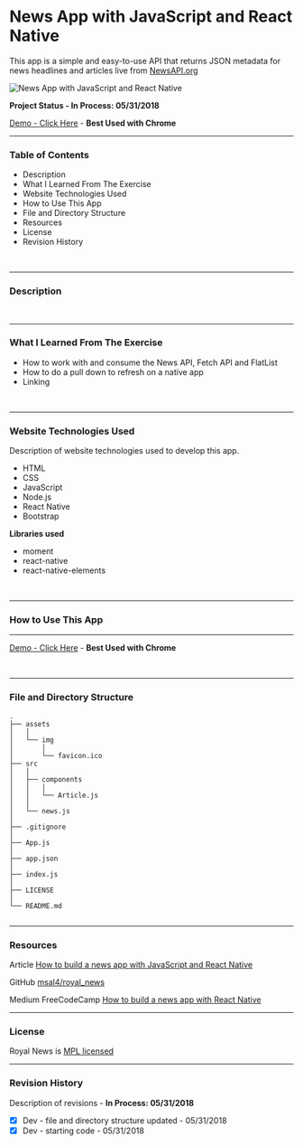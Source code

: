 # News App with JavaScript and React Native


This app is a simple and easy-to-use API that returns JSON metadata for news headlines and articles live from [NewsAPI.org](https://www.newsapi.org/)


![News App with JavaScript and React Native]()
<br>

__Project Status - In Process: 05/31/2018__

[Demo - Click Here]() - __Best Used with Chrome__

----

### Table of Contents

  -  Description
  -  What I Learned From The Exercise
  -  Website Technologies Used
  -  How to Use This App
  -  File and Directory Structure
  -  Resources
  -  License
  -  Revision History  
<br>

----


### Description


<br>


----


### What I Learned From The Exercise

- How to work with and consume the News API, Fetch API and FlatList
- How to do a pull down to refresh on a native app
- Linking
<br>

----


### Website Technologies Used

Description of website technologies used to develop this app.

- HTML
- CSS
- JavaScript
- Node.js
- React Native
- Bootstrap

__Libraries used__
- moment
- react-native
- react-native-elements

<br>

----


### How to Use This App


----


[Demo - Click Here]() - __Best Used with Chrome__

<br>


----

### File and Directory Structure

```
.
├── assets
│   │
│   └── img
│       │
│       └── favicon.ico
├── src
│   │
│   ├── components
│   │   │
│   │   └── Article.js
│   │
│   └── news.js
│ 
├── .gitignore
│ 
├── App.js
│ 
├── app.json
│ 
├── index.js
│ 
├── LICENSE
│
└── README.md     
       
```

----


### Resources

Article [How to build a news app with JavaScript and React Native](https://dev.to/msal4/how-to-build-a-news-app-with-react-native-4ifd)

GitHub [msal4/royal_news](https://github.com/msal4/royal_news)

Medium FreeCodeCamp [How to build a news app with React Native](https://medium.freecodecamp.org/create-a-news-app-using-react-native-ced249263627)


----


### License

Royal News is [MPL licensed](https://github.com/dkmitt/react-nat-news-app/blob/master/LICENSE)


----


### Revision History 

Description of revisions - __In Process: 05/31/2018__

  - [x] Dev - file and directory structure updated - 05/31/2018
  - [x] Dev - starting code - 05/31/2018
